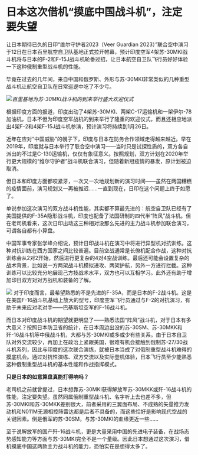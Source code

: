 # 日本这次借机“摸底中国战斗机”，注定要失望

让日本期待已久的日印“维尔守护者2023（Veer Guardian
2023）”联合空中演习于12日在日本百里航空自卫队基地正式拉开帷幕，预计印度空军4架苏-30MKI战斗机将与日本的F-2和F-15J战斗机轮番过招，让日本航空自卫队飞行员好好体验一下这种俄制重型战斗机的性能。

毕竟在过去的几年间，来自中国和俄罗斯、外形与苏-30MKI非常类似的几种重型战斗机让航空自卫队在日常巡逻中吃了不少亏。

![](https://inews.gtimg.com/newsapp_bt/0/15608188740/1000)_百里基地为苏-30MKI战斗机的到来举行盛大欢迎仪式_

根据印度方面的报道，印度出动了4架苏-30MKI、两架C-17运输机和一架伊尔-78加油机，日本不但为印度空军战机的到来举行了隆重的欢迎仪式，而且还相应地派出4架F-2和4架F-15J战斗机参演，预计演习将持续到1月26日。

近年在应对“中国威胁”的幌子下，印度与日本在防务合作领域走得越来越近。早在2019年，印度就与日本举行了联合空中演习——当时只是试探性质的，双方各自派出的不过是C-130运输机，仅仅有象征意义。按照规划，双方计划在2020年举行更大规模的“维尔守护者”战斗机联合演习，但随着新冠疫情的暴发，原计划被迫取消。

但日本和印度方面都咬紧牙，一次又一次地规划新的演习时间——虽然在两国糟糕的疫情面前，演习规划又一再被推迟……一直到现在，日印在这个问题上终于如愿了。

单说参加这次演习的双方战斗机性能，其实都不算最先进的：航空自卫队已经有了美国提供的F-35A隐形战斗机，印度也配备了法国研制的四代半“阵风”战斗机。但在老司机看来，这次日印出动这三种相对没那么先进的主力战斗机参加联合演习，可谓各自都有小算盘。

中国军事专家张学峰介绍说，预计日印战斗机在演习中将进行异型机对抗训练。这种对抗训练在西方国家之间比较普遍。目前空战通常是长僚机配合作战，这种对抗训练会从2对2开始，然后进行更复杂的4对4空战训练。最后还可能会设置复杂的战术背景，比如说一方两架战斗机模拟进攻、两架护航，另外一方进行拦截。这种训练可以比较充分地展现己方技战术水平，双方也可以互相学习。此外还有助于增加印日双方对对方战机和装备的了解。

![](https://inews.gtimg.com/newsapp_bt/0/15608188741/1000)
对于印度而言，最希望熟悉的不是先进的F-35A，而是日本的F-2战斗机。这是在美国F-16战斗机基础上放大的型号，印度空军飞行员通过与F-2的对抗演习，有助于未来应对老对手——巴基斯坦空军的F-16战斗机。

而日本对印度战斗机的期望就更明显了——熟悉法国“阵风”战斗机，对于日本有多大意义？按照日本防卫省的统计，在日本周边出没的苏-30SM、苏-30MKK和歼-16战斗机等中俄战斗机，大都与苏-30MKI或多或少有些关系。由于日本自卫队对外交流较少，再加上在政治上紧跟美国，很难有机会接触到俄制苏-27/30战斗机系列，因此与印度的这次联合演练，就被日本当成了对俄制重型战斗机难得的摸底机会。通过对抗性演练、双方交流以及实际登机体验，日本飞行员至少能熟悉这种俄制重型战斗机的基本性能和作战指挥模式。

**只是日本的如意算盘真能打得响吗？**

老司机之前就曾提过，日本想靠苏-30MKI获得解放军苏-30MKK或歼-16战斗机的性能，注定要失望。虽然同属俄制重型战斗机、名字听上去也差不多，但苏-30MKI和苏-30MKK差别很大，前者采用的三翼面布局、不成熟的矢量推力发动机和N011M无源相控阵雷达都是后者不具备的，而这些恰好是影响现代空战的关键因素。倒是俄军的苏-30SM，与苏-30MKI的血缘更近一些……

至于说解放军的国产歼-16战斗机，更是大量采用中国的先进电子装备，在战场态势感知能力等方面与苏-30MKI完全不是一个量级。因此日本想通过这次演习，借机摸底中国这两款主力战斗机的能力，恐怕实在是想得太多了。

